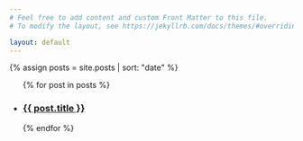 ```yaml
---
# Feel free to add content and custom Front Matter to this file.
# To modify the layout, see https://jekyllrb.com/docs/themes/#overriding-theme-defaults

layout: default
---
```


{% assign posts = site.posts | sort: "date" %}
<ul>
{% for post in posts %}
  <li><h3><a href="{{ post.url }}">{{ post.title }}</a></h3></li>
{% endfor %}
</ul>
